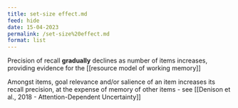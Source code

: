 ```yaml
---
title: set-size effect.md
feed: hide
date: 15-04-2023
permalink: /set-size%20effect.md
format: list
---
```



Precision of recall **gradually** declines as number of items increases, providing evidence for the [[resource model of working memory]]

Amongst items, goal relevance and/or salience of an item increases its recall precision, at the expense of memory of other items -  see [[Denison et al., 2018 - Attention-Dependent Uncertainty]]

